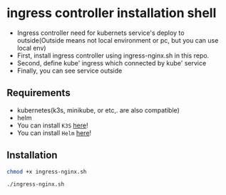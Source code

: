 # ingress controller installation shell
- Ingress controller need for kubernets service's deploy to outside(Outside means not local environment or pc, but you can use local env)
- First, install ingress controller using ingress-nginx.sh in this repo.
- Second, define kube' ingress which connected by kube' service
- Finally, you can see service outside

## Requirements
- kubernetes(k3s, minikube, or etc,. are also compatible)
- helm
- You can install `K3S` [here](https://github.com/sunjin7725/k3s-installation-shell)!
- You can install `Helm` [here](https://github.com/sunjin7725/helm-installation-shell)!

## Installation
```bash
chmod +x ingress-nginx.sh

./ingress-nginx.sh
```